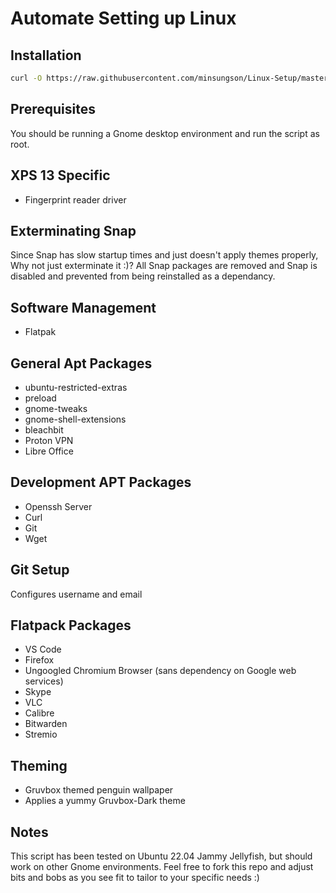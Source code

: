 # Automate Setting up Linux
## Installation
```bash
curl -O https://raw.githubusercontent.com/minsungson/Linux-Setup/master/setup.sh && sudo chmod +x setup.sh && ./setup.sh
```

## Prerequisites

You should be running a Gnome desktop environment and run the script as root.

## XPS 13 Specific

- Fingerprint reader driver

## Exterminating Snap

Since Snap has slow startup times and just doesn't apply themes properly, Why not just exterminate it :)? All Snap packages are removed and Snap is disabled and prevented from being reinstalled as a dependancy.

## Software Management

- Flatpak

## General Apt Packages

- ubuntu-restricted-extras
- preload
- gnome-tweaks
- gnome-shell-extensions
- bleachbit
- Proton VPN
- Libre Office

## Development APT Packages

- Openssh Server
- Curl
- Git
- Wget

## Git Setup

Configures username and email

## Flatpack Packages

- VS Code
- Firefox
- Ungoogled Chromium Browser (sans dependency on Google web services)
- Skype
- VLC
- Calibre
- Bitwarden
- Stremio

## Theming
- Gruvbox themed penguin wallpaper
- Applies a yummy Gruvbox-Dark theme

## Notes

This script has been tested on Ubuntu 22.04 Jammy Jellyfish, but should work on other Gnome environments. Feel free to fork this repo and adjust bits and bobs as you see fit to tailor to your specific needs :)
